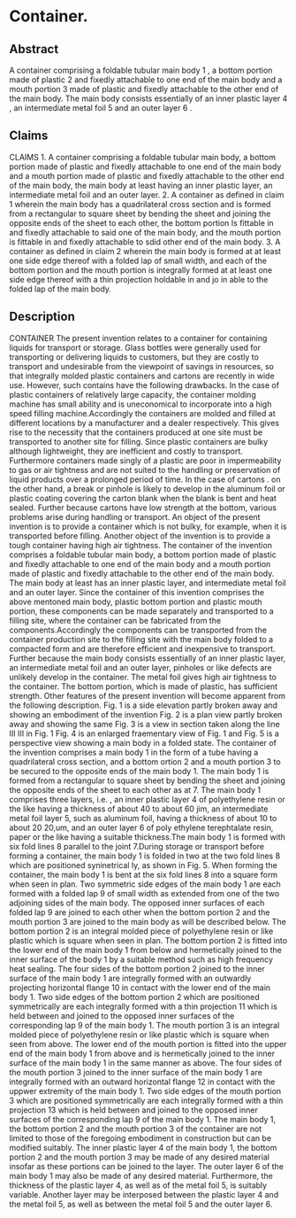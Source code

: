 # Container.

## Abstract
A container comprising a foldable tubular main body 1 , a bottom portion made of plastic 2 and fixedly attachable to one end of the main body and a mouth portion 3 made of plastic and fixedly attachable to the other end of the main body. The main body consists essentially of an inner plastic layer 4 , an intermediate metal foil 5 and an outer layer 6 .

## Claims
CLAIMS 1. A container comprising a foldable tubular main body, a bottom portion made of plastic and fixedly attachable to one end of the main body and a mouth portion made of plastic and fixedly attachable to the other end of the main body, the main body at least having an inner plastic layer, an intermediate metal foil and an outer layer. 2. A container as defined in claim 1 wherein the main body has a quadrilateral cross section and is formed from a rectangular to square sheet by bending the sheet and joining the opposite ends of the sheet to each other, the bottom portion Is fittable in and fixedly attachable to said one of the main body, and the mouth portion is fittable in and fixedly attachable to sdid other end of the main body. 3. A container as defined in claim 2 wherein the main body is formed at at least one side edge thereof with a folded lap of small width, and each of the bottom portion and the mouth portion is integrally formed at at least one side edge thereof with a thin projection holdable in and jo in able to the folded lap of the main body.

## Description
CONTAINER The present invention relates to a container for containing liquids for transport or storage. Glass bottles were generally used for transporting or delivering liquids to customers, but they are costly to transport and undesirable from the viewpoint of savings in resources, so that integrally molded plastic containers and cartons are recently in wide use. However, such contains have the following drawbacks. In the case of plastic containers of relatively large capacity, the container molding machine has small ability and is uneconomical to incorporate into a high speed filling machine.Accordingly the containers are molded and filled at different locations by a manufacturer and a dealer respectively. This gives rise to the necessity that the containers produced at one site must be transported to another site for filling. Since plastic containers are bulky although lightweight, they are inefficient and costly to transport. Furthermore containers made singly of a plastic are poor in impermeability to gas or air tightness and are not suited to the handling or preservation of liquid products over a prolonged period of time. In the case of cartons . on the other hand, a break or pinhole is likely to develop in the aluminum foil or plastic coating covering the carton blank when the blank is bent and heat sealed. Further because cartons have low strength at the bottom, various problems arise during handling or transport. An object of the present invention is to provide a container which is not bulky, for example, when it is transported before filling. Another object of the invention is to provide a tough container having high air tightness. The container of the invention comprises a foldable tubular main body, a bottom portion made of plastic and fixedly attachable to one end of the main body and a mouth portion made of plastic and fixedly attachable to the other end of the main body. The main body at least has an inner plastic layer, and intermediate metal foil and an outer layer. Since the container of this invention comprises the above mentoned main body, plastic bottom portion and plastic mouth portion, these components can be made separately and transported to a filling site, where the container can be fabricated from the components.Accordingly the components can be transported from the container production site to the filling site with the main body folded to a compacted form and are therefore efficient and inexpensive to transport. Further because the main body consists essentially of an inner plastic layer, an intermediate metal foil and an outer layer, pinholes or like defects are unlikely develop in the container. The metal foil gives high air tightness to the container. The bottom portion, which is made of plastic, has sufficient strength. Other features of the present invention will become apparent from the following description. Fig. 1 is a side elevation partly broken away and showing an embodiment of the invention Fig. 2 is a plan view partly broken away and showing the same Fig. 3 is a view in section taken along the line III III in Fig. 1 Fig. 4 is an enlarged fraementary view of Fig. 1 and Fig. 5 is a perspective view showing a main body in a folded state. The container of the invention comprises a main body 1 in the form of a tube having a quadrilateral cross section, and a bottom ortion 2 and a mouth portion 3 to be secured to the opposite ends of the main body 1. The main body 1 is formed from a rectangular to square sheet by bending the sheet and joining the opposite ends of the sheet to each other as at 7. The main body 1 comprises three layers, i.e. , an inner plastic layer 4 of polyethylene resin or the like having a thickness of about 40 to about 60 jim, an intermediate metal foil layer 5, such as aluminum foil, having a thickness of about 10 to about 20 20,um, and an outer layer 6 of poly ethylene terephtalate resin, paper or the like having a suitable thickness.The main body 1 is formed with six fold lines 8 parallel to the joint 7.During storage or transport before forming a container, the main body 1 is folded in two at the two fold lines 8 which are positioned syninetrical ly, as shown in Fig. 5. When forming the container, the main body 1 is bent at the six fold lines 8 into a square form when seen in plan. Two symmetric side edges of the main body 1 are each formed with a folded lap 9 of small width as extended from one of the two adjoining sides of the main body. The opposed inner surfaces of each folded lap 9 are joined to each other when the bottom portion 2 and the mouth portion 3 are joined to the main body as will be described below. The bottom portion 2 is an integral molded piece of polyethylene resin or like plastic which is square when seen in plan. The bottom portion 2 is fitted into the lower end of the main body 1 from below and hermetically joined to the inner surface of the body 1 by a suitable method such as high frequency heat sealing. The four sides of the bottom portion 2 joined to the inner surface of the main body 1 are integrally formed with an outwardly projecting horizontal flange 10 in contact with the lower end of the main body 1. Two side edges of the bottom portion 2 which are positioned symmetrically are each integrally formed with a thin projection 11 which is held between and joined to the opposed inner surfaces of the corresponding lap 9 of the main body 1. The mouth portion 3 is an integral molded piece of polyethylene resin or like plastic which is square when seen from above. The lower end of the mouth portion is fitted into the upper end of the main body 1 from above and is hermetically joined to the inner surface of the main body 1 in the same manner as above. The four sides of the mouth portion 3 joined to the inner surface of the main body 1 are integrally formed with an outward horizontal flange 12 in contact with the uppwer extremity of the main body 1. Two side edges of the mouth portion 3 which are positioned symmetrically are each integrally formed with a thin projection 13 which is held between and joined to the opposed inner surfaces of the corresponding lap 9 of the main body 1. The main body 1, the bottom portion 2 and the mouth portion 3 of the container are not limited to those of the foregoing embodiment in construction but can be modified suitably. The inner plastic layer 4 of the main body 1, the bottom portion 2 and the mouth portion 3 may be made of any desired material insofar as these portions can be joined to the layer. The outer layer 6 of the main body 1 may also be made of any desired material. Furthermore, the thickness of the plastic layer 4, as well as of the metal foil 5, is suitably variable. Another layer may be interposed between the plastic layer 4 and the metal foil 5, as well as between the metal foil 5 and the outer layer 6.